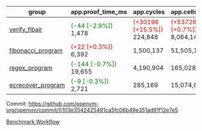 | group | app.proof_time_ms | app.cycles | app.cells_used | leaf.proof_time_ms | leaf.cycles | leaf.cells_used |
| -- | -- | -- | -- | -- | -- | -- |
| [verify_fibair](https://github.com/openvm-org/openvm/blob/benchmark-results/benchmarks-pr/1161/verify_fibair-0103e3542425491ca5fc06b49e351ad91f12e7e5.md) |<span style='color: green'>(-44 [-2.9%])</span> 1,478 | <span style='color: red'>(+30196 [+15.5%])</span> 224,848 | <span style='color: red'>(+53726 [+0.7%])</span> 8,064,148 |- | - | - |
| [fibonacci_program](https://github.com/openvm-org/openvm/blob/benchmark-results/benchmarks-pr/1161/fibonacci-0103e3542425491ca5fc06b49e351ad91f12e7e5.md) |<span style='color: red'>(+22 [+0.3%])</span> 6,392 |  1,500,137 |  51,505,102 |- | - | - |
| [regex_program](https://github.com/openvm-org/openvm/blob/benchmark-results/benchmarks-pr/1161/regex-0103e3542425491ca5fc06b49e351ad91f12e7e5.md) |<span style='color: green'>(-144 [-0.7%])</span> 19,655 |  4,190,904 |  165,028,173 |- | - | - |
| [ecrecover_program](https://github.com/openvm-org/openvm/blob/benchmark-results/benchmarks-pr/1161/ecrecover-0103e3542425491ca5fc06b49e351ad91f12e7e5.md) |<span style='color: green'>(-9 [-0.3%])</span> 2,721 |  285,169 |  15,074,875 |- | - | - |


Commit: https://github.com/openvm-org/openvm/commit/0103e3542425491ca5fc06b49e351ad91f12e7e5

[Benchmark Workflow](https://github.com/openvm-org/openvm/actions/runs/12642563549)
